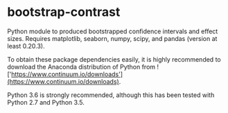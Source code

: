 # bootstrap-contrast
Python module to produced bootstrapped confidence intervals and effect sizes. Requires matplotlib, seaborn, numpy, scipy, and pandas (version at least 0.20.3).

To obtain these package dependencies easily, it is highly recommended to download the Anaconda distribution of Python from !['https://www.continuum.io/downloads'](https://www.continuum.io/downloads). 

Python 3.6 is strongly recommended, although this has been tested with Python 2.7 and Python 3.5.

